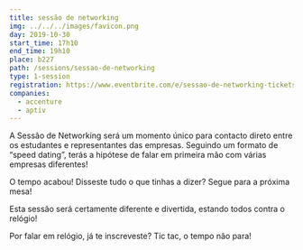 ```yaml
---
title: sessão de networking
img: ../../../images/favicon.png
day: 2019-10-30
start_time: 17h10
end_time: 19h10
place: b227
path: /sessions/sessao-de-networking
type: 1-session
registration: https://www.eventbrite.com/e/sessao-de-networking-tickets-51634397874
companies:
  - accenture
  - aptiv
---
```


A Sessão de Networking será um momento único para contacto direto entre os estudantes e representantes das empresas. Seguindo um formato de “speed dating”, terás a hipótese de falar em primeira mão com várias empresas diferentes!

O tempo acabou! Disseste tudo o que tinhas a dizer? Segue para a próxima mesa!

Esta sessão será certamente diferente e divertida, estando todos contra o relógio!

Por falar em relógio, já te inscreveste? Tic tac, o tempo não para!
